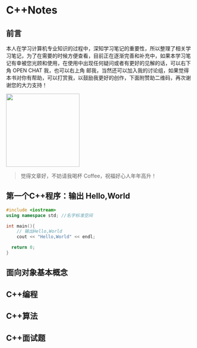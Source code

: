 # C++Notes

## 前言

本人在学习计算机专业知识的过程中，深知学习笔记的重要性，所以整理了相关学习笔记，为了在需要的时候方便查看，目前正在逐渐完善和补充中，如果本学习笔记有幸被您光顾和使用，在使用中出现任何疑问或者有更好的见解的话，可以右下角 OPEN CHAT 我，也可以右上角 邮我，当然还可以加入我的讨论组，如果觉得本书对你有帮助，可以打赏我，以鼓励我更好的创作，下面附赞助二维码，再次谢谢您的大力支持！

<div ><img src="https://wugenqiang.gitee.io/cs-notes/images/pay/wechat-pay.png" width="200" height="200" /></div>

> 觉得文章好，不妨请我喝杯 Coffee，祝福好心人年年高升！

## 第一个C++程序：输出 Hello,World

```cpp
#include <iostream>
using namespace std; //名字标准空间

int main(){
    // 输出Hello,World
    cout << "Hello,World" << endl;

  return 0;
}

```

## 面向对象基本概念



## C++编程

## C++算法

## C++面试题
